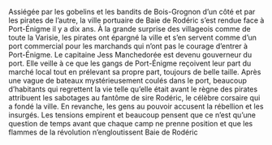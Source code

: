 Assiégée par les gobelins et les bandits de Bois-Grognon d’un côté et par les pirates de l’autre, la ville portuaire de Baie de Rodéric s’est rendue face à Port-Énigme il y a dix ans. À la grande surprise des villageois comme de toute la Varisie, les pirates ont épargné la ville et s’en servent comme d’un port commercial pour les marchands qui n’ont pas le courage d’entrer à Port-Énigme. Le capitaine Jess Manchedorée est devenu gouverneur du port. Elle veille à ce que les gangs de Port-Énigme reçoivent leur part du marché local tout en prélevant sa propre part, toujours de belle taille. Après une vague de bateaux mystérieusement coulés dans le port, beaucoup d’habitants qui regrettent la vie telle qu’elle était avant le règne des pirates attribuent les sabotages au fantôme de sire Rodéric, le célèbre corsaire qui a fondé la ville. En revanche, les gens au pouvoir accusent la rébellion et les insurgés. Les tensions empirent et beaucoup pensent que ce n’est qu’une question de temps avant que chaque camp ne prenne position et que les flammes de la révolution n’engloutissent Baie de Rodéric